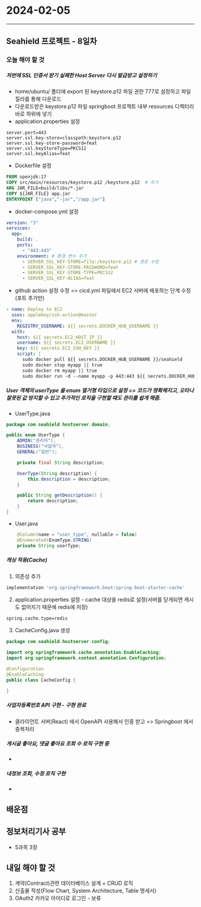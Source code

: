 # 2024-02-05

---

## Seahield 프로젝트 - 8일차

### 오늘 해야 할 것

##### 저번에 SSL 인증서 받기 실패한 Host Server 다시 발급받고 설정하기

- home/ubuntu/ 폴더애 export 된 keystore.p12 파일 권한 777로 설정하고 파일질라를 통해 다운로드
- 다운로드받은 keystore.p12 파일 springboot 프로젝트 내부 resources 디렉터리 바로 하위에 넣기
- application.properties 설정

```properties
server.port=443
server.ssl.key-store=classpath:keystore.p12
server.ssl.key-store-password=feat
server.ssl.keyStoreType=PKCS12
server.ssl.keyAlias=feat
```

- Dockerfile 설정

```Dockerfile
FROM openjdk:17
COPY src/main/resources/keystore.p12 /keystore.p12  # 추가
ARG JAR_FILE=build/libs/*.jar
COPY ${JAR_FILE} app.jar
ENTRYPOINT ["java","-jar","/app.jar"]
```

- docker-compose.yml 설정

```yml
version: "3"
services:
  app:
    build: .
    ports:
      - "443:443"
    environment: # 환경 변수 추가
      - SERVER_SSL_KEY-STORE=file:/keystore.p12 # 경로 수정
      - SERVER_SSL_KEY-STORE-PASSWORD=feat
      - SERVER_SSL_KEY-STORE-TYPE=PKCS12
      - SERVER_SSL_KEY-ALIAS=feat
```

- github action 설정 수정 => cicd.yml 파일에서 EC2 서버에 배포하는 단계 수정(포트 추가만)

```yml
- name: Deploy to EC2
  uses: appleboy/ssh-action@master
  env:
    REGISTRY_USERNAME: ${{ secrets.DOCKER_HUB_USERNAME }}
  with:
    host: ${{ secrets.EC2_HOST_IP }}
    username: ${{ secrets.EC2_USERNAME }}
    key: ${{ secrets.EC2_SSH_KEY }}
    script: |
      sudo docker pull ${{ secrets.DOCKER_HUB_USERNAME }}/seahield
      sudo docker stop myapp || true
      sudo docker rm myapp || true
      sudo docker run -d --name myapp -p 443:443 ${{ secrets.DOCKER_HUB_USERNAME }}/seahield
```

##### User 객체의 userType 을 enum 열거형 타입으로 설정 => 코드가 명확해지고, 오타나 잘못된 값 방지할 수 있고 추가적인 로직을 구현할 때도 관리를 쉽게 해줌.

- UserType.java

```java
package com.seahield.hostserver.domain;

public enum UserType {
    ADMIN("관리자"),
    BUSINESS("사업자"),
    GENERAL("일반");

    private final String description;

    UserType(String description) {
        this.description = description;
    }

    public String getDescription() {
        return description;
    }
}
```

- User.java

```java
    @Column(name = "user_type", nullable = false)
    @Enumerated(EnumType.STRING)
    private String userType;
```

##### 캐싱 적용(Cache)

1. 의존성 추가

```gradle
implementation 'org.springframework.boot:spring-boot-starter-cache'
```

2. application.properties 설정 - cache 대상을 redis로 설정(서버를 닫게되면 캐시도 없어지기 때문에 redis에 저장)

```properties
spring.cache.type=redis
```

3. CacheConfig.java 생성

```java
package com.seahield.hostserver.config;

import org.springframework.cache.annotation.EnableCaching;
import org.springframework.context.annotation.Configuration;

@Configuration
@EnableCaching
public class CacheConfig {

}
```

##### 사업자등록번호 API 구현 - 구현 완료

- 클라이언트 서버(React) 에서 OpenAPI 사용해서 인증 받고 => Springboot 에서 중복처리

##### 게시글 좋아요, 댓글 좋아요 조회 수 로직 구현 중

-

##### 내정보 조회, 수정 로직 구현

-

## 배운점

## 정보처리기사 공부

- 5과목 3장

## 내일 해야 할 것

1. 계약(Contract)관련 데이터베이스 설계 + CRUD 로직
2. 산출물 작성(Flow Chart, System Architecture, Table 명세서)
3. OAuth2 카카오 아이디로 로그인 - 보류
